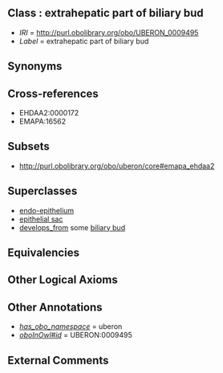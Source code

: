 
## Class : extrahepatic part of biliary bud

 * *IRI* = http://purl.obolibrary.org/obo/UBERON_0009495
 * *Label* = extrahepatic part of biliary bud

## Synonyms


## Cross-references

 * EHDAA2:0000172
 * EMAPA:16562

## Subsets

 * http://purl.obolibrary.org/obo/uberon/core#emapa_ehdaa2

## Superclasses

 * [endo-epithelium](../../UBERON/11/UBERON_0005911.md)
 * [epithelial sac](../../UBERON/99/UBERON_0007499.md)
 * [develops_from](../../RO/02/RO_0002202.md) some [biliary bud](../../UBERON/12/UBERON_0004912.md)

## Equivalencies


## Other Logical Axioms


## Other Annotations

 * *[has_obo_namespace](../../ce/oboInOwl#hasOBONamespace.md)* = uberon
 * *[oboInOwl#id](../../id/oboInOwl#id.md)* = UBERON:0009495

## External Comments

